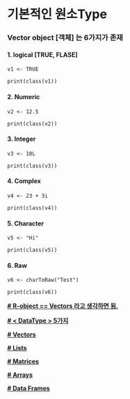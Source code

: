 ﻿# 기본적인 원소Type

### Vector object [객체] 는 6가지가 존재

#### 1. logical [TRUE, FLASE]
```
v1 <- TRUE

print(class(v1))
```
#### 2. Numeric
```
v2 <- 12.5

print(class(v2))
```
#### 3. Integer
```
v3 <- 10L

print(class(v3))
```
#### 4. Complex
```
v4 <- 23 + 3i

print(class(v4))
```
#### 5. Character
```
v5 <- "Hi"

print(class(v5))
```
#### 6. Raw
```
v6 <- charToRaw("Test")

print(class(v6))
```

**<u># R-object == Vectors 라고 생각하면 됨.</u>**

<u>**\# < DataType > 5가지**</u> 

<u>**\#   Vectors**</u>

<u>**\#   Lists**</u>

<u>**\#   Matrices**</u>

<u>**\#   Arrays**</u>

<u>**\#   Data Frames**</u>